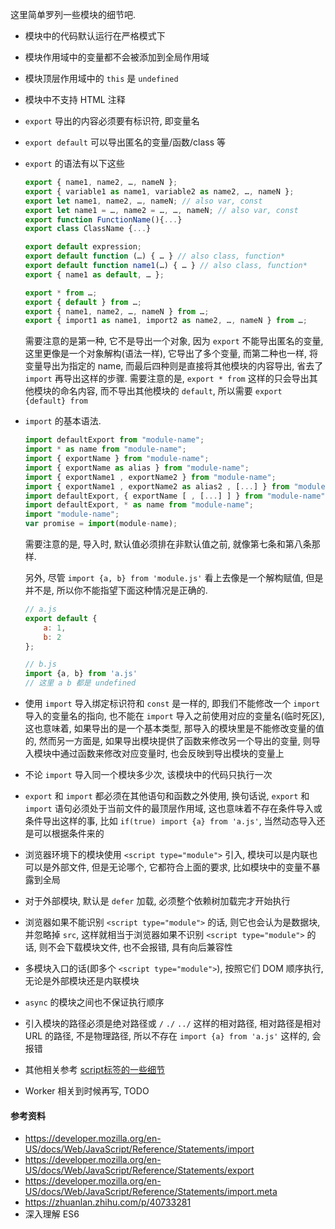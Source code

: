 这里简单罗列一些模块的细节吧.

* 模块中的代码默认运行在严格模式下

* 模块作用域中的变量都不会被添加到全局作用域

* 模块顶层作用域中的 `this` 是 `undefined`

* 模块中不支持 HTML 注释

* `export` 导出的内容必须要有标识符, 即变量名

* `export default` 可以导出匿名的变量/函数/class 等

* `export` 的语法有以下这些

  ```javascript
  export { name1, name2, …, nameN };
  export { variable1 as name1, variable2 as name2, …, nameN };
  export let name1, name2, …, nameN; // also var, const
  export let name1 = …, name2 = …, …, nameN; // also var, const
  export function FunctionName(){...}
  export class ClassName {...}
  
  export default expression;
  export default function (…) { … } // also class, function*
  export default function name1(…) { … } // also class, function*
  export { name1 as default, … };
  
  export * from …;
  export { default } from …;
  export { name1, name2, …, nameN } from …;
  export { import1 as name1, import2 as name2, …, nameN } from …;
  ```

  需要注意的是第一种, 它不是导出一个对象, 因为 `export` 不能导出匿名的变量, 这里更像是一个对象解构(语法一样), 它导出了多个变量, 而第二种也一样, 将变量导出为指定的 name, 而最后四种则是直接将其他模块的内容导出, 省去了 `import` 再导出这样的步骤. 需要注意的是, `export * from` 这样的只会导出其他模块的命名内容, 而不导出其他模块的 `default`, 所以需要 `export {default} from`

* `import` 的基本语法.

  ```javascript
  import defaultExport from "module-name";
  import * as name from "module-name";
  import { exportName } from "module-name";
  import { exportName as alias } from "module-name";
  import { exportName1 , exportName2 } from "module-name";
  import { exportName1 , exportName2 as alias2 , [...] } from "module-name";
  import defaultExport, { exportName [ , [...] ] } from "module-name";
  import defaultExport, * as name from "module-name";
  import "module-name";
  var promise = import(module-name);
  ```

  需要注意的是, 导入时, 默认值必须排在非默认值之前, 就像第七条和第八条那样.

  另外, 尽管 `import {a, b} from 'module.js'` 看上去像是一个解构赋值, 但是并不是, 所以你不能指望下面这种情况是正确的.

  ```javascript
  // a.js
  export default {
      a: 1,
      b: 2
  };
  
  // b.js
  import {a, b} from 'a.js'
  // 这里 a b 都是 undefined
  ```

* 使用 `import` 导入绑定标识符和 `const` 是一样的, 即我们不能修改一个 `import` 导入的变量名的指向, 也不能在 `import` 导入之前使用对应的变量名(临时死区), 这也意味着, 如果导出的是一个基本类型, 那导入的模块里是不能修改变量的值的, 然而另一方面是, 如果导出模块提供了函数来修改另一个导出的变量, 则导入模块中通过函数来修改对应变量时, 也会反映到导出模块的变量上

* 不论 `import` 导入同一个模块多少次, 该模块中的代码只执行一次

* `export` 和 `import` 都必须在其他语句和函数之外使用, 换句话说, `export` 和 `import` 语句必须处于当前文件的最顶层作用域, 这也意味着不存在条件导入或条件导出这样的事, 比如 `if(true) import {a} from 'a.js'`, 当然动态导入还是可以根据条件来的

* 浏览器环境下的模块使用 `<script type="module">` 引入, 模块可以是内联也可以是外部文件, 但是无论哪个, 它都符合上面的要求, 比如模块中的变量不暴露到全局

* 对于外部模块, 默认是 `defer` 加载, 必须整个依赖树加载完才开始执行

* 浏览器如果不能识别 `<script type="module">` 的话, 则它也会认为是数据块, 并忽略掉 `src`, 这样就相当于浏览器如果不识别 `<script type="module">` 的话, 则不会下载模块文件, 也不会报错, 具有向后兼容性

* 多模块入口的话(即多个 `<script type="module">`), 按照它们 DOM 顺序执行, 无论是外部模块还是内联模块

* `async` 的模块之间也不保证执行顺序

* 引入模块的路径必须是绝对路径或 `/` `./` `../` 这样的相对路径, 相对路径是相对 URL 的路径, 不是物理路径, 所以不存在 `import {a} from 'a.js'` 这样的, 会报错

* 其他相关参考 [script标签的一些细节](./script标签的一些细节.md)

* Worker 相关到时候再写, TODO



#### 参考资料

* https://developer.mozilla.org/en-US/docs/Web/JavaScript/Reference/Statements/import
* https://developer.mozilla.org/en-US/docs/Web/JavaScript/Reference/Statements/export
* https://developer.mozilla.org/en-US/docs/Web/JavaScript/Reference/Statements/import.meta
* https://zhuanlan.zhihu.com/p/40733281
* 深入理解 ES6